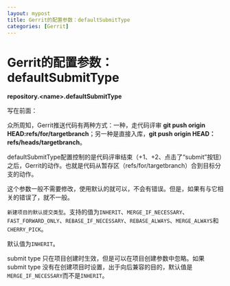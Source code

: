 ```yaml
---
layout: mypost
title: Gerrit的配置参数：defaultSubmitType
categories: [Gerrit]
---
```


# Gerrit的配置参数：defaultSubmitType

**repository.\<name\>.defaultSubmitType**

写在前面：

众所周知，Gerrit推送代码有两种方式：一种，走代码评审 **git push origin HEAD:refs/for/targetbranch**；另一种是直接入库，**git push origin HEAD：refs/heads/targetbranch**。

defaultSubmitType配置控制的是代码评审结束（+1、+2、点击了“submit”按钮）之后，Gerrit的动作。也就是代码从暂存区（refs/for/targetbranch）合到目标分支的动作。

这个参数一般不需要修改，使用默认的就可以，不会有错误。但是，如果有与它相关的错误了，就不一般。

`新建项目的默认提交类型`。支持的值为`INHERIT`、`MERGE_IF_NECESSARY`、`FAST_FORWARD_ONLY`、`REBASE_IF_NECESSARY`、`REBASE_ALWAYS`、`MERGE_ALWAYS`和`CHERRY_PICK`。

默认值为`INHERIT`。

submit type 只在项目创建时生效，但是可以在项目创建参数中忽略。如果submit type 没有在创建项目时设置，出于向后兼容的目的，默认值是`MERGE_IF_NECESSARY`而不是`INHERIT`。
